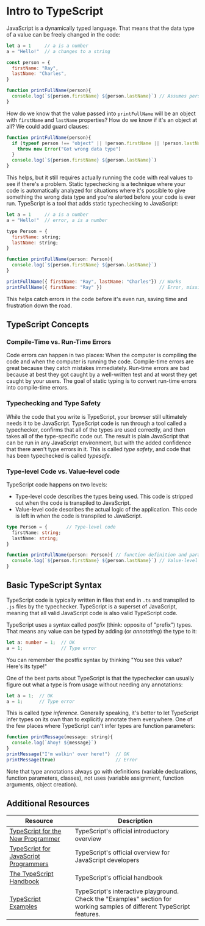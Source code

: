 # Intro to TypeScript

JavaScript is a dynamically typed language. That means that the data type of a value can be freely changed in the code:

```js
let a = 1     // a is a number
a = "Hello!"  // a changes to a string

const person = {
  firstName: "Ray",
  lastName: "Charles",
}

function printFullName(person){
  console.log(`${person.firstName} ${person.lastName}`) // Assumes person is an object with `firstName` and `lastName` properties
}
```

How do we know that the value passed into `printFullName` will be an object with `firstName` and `lastName` properties? How do we know if it's an object at all? We could add guard clauses:

```js
function printFullName(person){
  if (typeof person !== "object" || !person.firstName || !person.lastName ){
    throw new Error("Got wrong data type")
  }
  console.log(`${person.firstName} ${person.lastName}`)
}
```

This helps, but it still requires actually running the code with real values to see if there's a problem. Static typechecking is a technique where your code is automatically analyzed for situations where it's possible to give something the wrong data type and you're alerted before your code is ever run. TypeScript is a tool that adds static typechecking to JavaScript:

```js
let a = 1     // a is a number
a = "Hello!"  // error, a is a number

type Person = {
  firstName: string;
  lastName: string;
}

function printFullName(person: Person){
  console.log(`${person.firstName} ${person.lastName}`)
}

printFullName({ firstName: "Ray", lastName: "Charles"}) // Works
printFullName({ firstName: "Ray" })                     // Error, missing `lastName` property!
```

This helps catch errors in the code before it's even run, saving time and frustration down the road.

## TypeScript Concepts

### Compile-Time vs. Run-Time Errors

Code errors can happen in two places: When the computer is compiling the code and when the computer is running the code. Compile-time errors are great because they catch mistakes immediately. Run-time errors are bad because at best they got caught by a well-written test and at worst they get caught by your users. The goal of static typing is to convert run-time errors into compile-time errors.

### Typechecking and Type Safety

While the code that you write is TypeScript, your browser still ultimately needs it to be JavaScript. TypeScript code is run through a tool called a typechecker, confirms that all of the types are used correctly, and then takes all of the type-specific code out. The result is plain JavaScript that can be run in any JavaScript environment, but with the added confidence that there aren't type errors in it. This is called _type safety_, and code that has been typechecked is called _typesafe_.

### Type-level Code vs. Value-level code

TypeScript code happens on two levels:

* Type-level code describes the types being used. This code is stripped out when the code is transpiled to JavaScript.
* Value-level code describes the actual logic of the application. This code is left in when the code is transpiled to JavaScript.

```ts
type Person = {       // Type-level code
  firstName: string;
  lastName: string;
}

function printFullName(person: Person){ // function definition and parameter name is value-level, annotation is type-level
  console.log(`${person.firstName} ${person.lastName}`) // Value-level code
}
```

## Basic TypeScript Syntax

TypeScript code is typically written in files that end in `.ts` and transpiled to `.js` files by the typechecker. TypeScript is a superset of JavaScript, meaning that all valid JavaScript code is also valid TypeScript code.

TypeScript uses a syntax called _postfix_ (think: opposite of "prefix") types. That means any value can be typed by adding (or _annotating_) the type to it:

```ts
let a: number = 1;  // OK
a = 1;              // Type error
```

You can remember the postfix syntax by thinking "You see this value? Here's its type!"

One of the best parts about TypeScript is that the typechecker can usually figure out what a type is from usage without needing any annotations:

```ts
let a = 1;  // OK
a = 1;      // Type error
```

This is called _type inference_. Generally speaking, it's better to let TypeScript infer types on its own than to explicitly annotate them everywhere. One of the few places where TypeScript can't infer types are function parameters:

```js
function printMessage(message: string){
  console.log(`Ahoy! ${message}`)
}
printMessage("I'm walkin' over here!")  // OK
printMessage(true)                      // Error
```

Note that type annotations always go with definitions (variable declarations, function parameters, classes), not uses (variable assignment, function arguments, object creation).

## Additional Resources

| Resource | Description |
| --- | --- |
| [TypeScript for the New Programmer](https://www.typescriptlang.org/docs/handbook/typescript-from-scratch.html) | TypeScript's official introductory overview |
| [TypeScript for JavaScript Programmers](https://www.typescriptlang.org/docs/handbook/typescript-in-5-minutes.html) | TypeScript's official overview for JavaScript developers |
| [The TypeScript Handbook](https://www.typescriptlang.org/docs/handbook/intro.html) | TypeScript's official handbook |
| [TypeScript Examples](https://www.typescriptlang.org/play) | TypeScript's interactive playground. Check the "Examples" section for working samples of different TypeScript features. |
